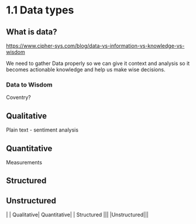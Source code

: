 # 1.1 Data types

## What is data?

<https://www.cipher-sys.com/blog/data-vs-information-vs-knowledge-vs-wisdom>

We need to gather Data properly so we can give it context and analysis so it becomes actionable knowledge and help us make wise decisions.

### Data to Wisdom

Coventry?


## Qualitative

Plain text - sentiment analysis 


## Quantitative

Measurements 


## Structured

## Unstructured

| | Qualitative| Quantitative|
| Structured |||
|Unstructured|||
